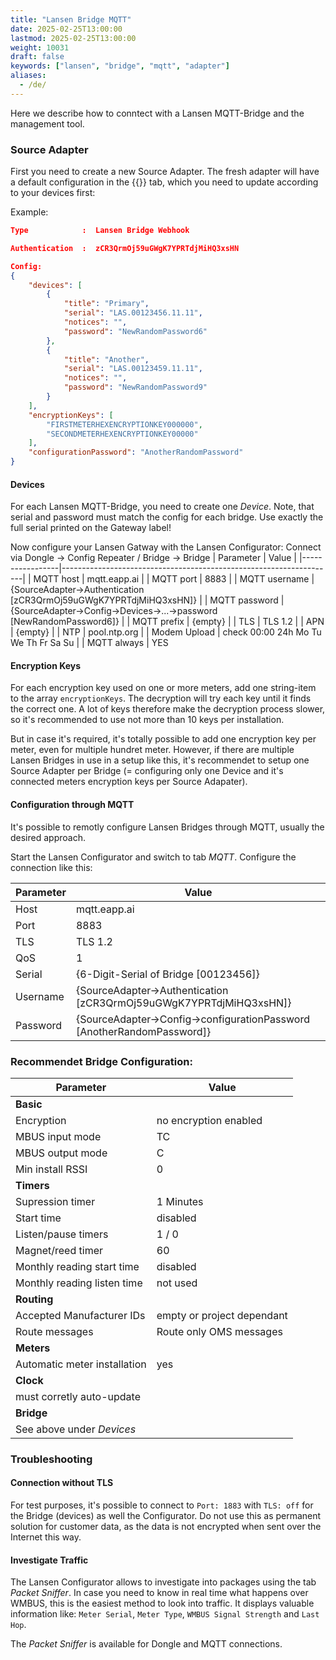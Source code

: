 ```yaml
---
title: "Lansen Bridge MQTT"
date: 2025-02-25T13:00:00
lastmod: 2025-02-25T13:00:00
weight: 10031
draft: false
keywords: ["lansen", "bridge", "mqtt", "adapter"]
aliases:
  - /de/
---
```


Here we describe how to conntect with a Lansen MQTT-Bridge and the management tool.

### Source Adapter
First you need to create a new Source Adapter. The fresh adapter will have a default configuration in the {{<lga-tab text="JSON">}} tab, which you need to update according to your devices first:

Example:
```json
Type            :  Lansen Bridge Webhook

Authentication  :  zCR3QrmOj59uGWgK7YPRTdjMiHQ3xsHN

Config:
{
    "devices": [
        {
            "title": "Primary",
            "serial": "LAS.00123456.11.11",
            "notices": "",
            "password": "NewRandomPassword6"
        },
        {
            "title": "Another",
            "serial": "LAS.00123459.11.11",
            "notices": "",
            "password": "NewRandomPassword9"
        }
    ],
    "encryptionKeys": [
        "FIRSTMETERHEXENCRYPTIONKEY000000",
        "SECONDMETERHEXENCRYPTIONKEY00000"
    ],
    "configurationPassword": "AnotherRandomPassword"
}
```

#### Devices
For each Lansen MQTT-Bridge, you need to create one _Device_. Note, that serial and password must match the config for each bridge. Use exactly the full serial printed on the Gateway label!

Now configure your Lansen Gatway with the Lansen Configurator:
Connect via Dongle → Config Repeater / Bridge → Bridge
| Parameter       | Value                                                              |
|-----------------|--------------------------------------------------------------------|
| MQTT host       | mqtt.eapp.ai                                                       |
| MQTT port       | 8883                                                               |
| MQTT username   | {SourceAdapter→Authentication [zCR3QrmOj59uGWgK7YPRTdjMiHQ3xsHN]}  |
| MQTT password   | {SourceAdapter→Config→Devices→...→password [NewRandomPassword6]}   |
| MQTT prefix     | {empty}                                                            |
| TLS             | TLS 1.2                                                            |
| APN             | {empty}                                                            |
| NTP             | pool.ntp.org                                                       |
| Modem Upload    | check 00:00 24h Mo Tu We Th Fr Sa Su                               |
| MQTT always     | YES  

#### Encryption Keys
For each encryption key used on one or more meters, add one string-item to the array `encryptionKeys`. The decryption will try each key until it finds the correct one. A lot of keys therefore make the decryption process slower, so it's recommended to use not more than 10 keys per installation. 

But in case it's required, it's totally possible to add one encryption key per meter, even for multiple hundret meter. However, if there are multiple Lansen Bridges in use in a setup like this, it's recommendet to setup one Source Adapter per Bridge (= configuring only one Device and it's connected meters encryption keys per Source Adapater).


#### Configuration through MQTT
It's possible to remotly configure Lansen Bridges through MQTT, usually the desired approach.

Start the Lansen Configurator and switch to tab _MQTT_. Configure the connection like this:

| Parameter  | Value                                                              |
|------------|--------------------------------------------------------------------|
| Host       | mqtt.eapp.ai                                                      |
| Port       | 8883                                                               |
| TLS        | TLS 1.2                                                            |
| QoS        | 1                                                                  |
| Serial     | {6-Digit-Serial of Bridge [00123456]}                             |
| Username   | {SourceAdapter→Authentication [zCR3QrmOj59uGWgK7YPRTdjMiHQ3xsHN]} |
| Password   | {SourceAdapter→Config→configurationPassword [AnotherRandomPassword]} |

### Recommendet Bridge Configuration:
| Parameter                    | Value                      |
|------------------------------|----------------------------|
| **Basic**                    |                            |
| Encryption                   | no encryption enabled      |
| MBUS input mode              | TC                         |
| MBUS output mode             | C                          |
| Min install RSSI             | 0                          |
| **Timers**                   |                            |
| Supression timer             | 1 Minutes                  |
| Start time                   | disabled                   |
| Listen/pause timers          | 1 / 0                      |
| Magnet/reed timer            | 60                         |
| Monthly reading start time   | disabled                   |
| Monthly reading listen time  | not used                   |
| **Routing**                  |                            |
| Accepted Manufacturer IDs    | empty or project dependant |
| Route messages               | Route only OMS messages    |
| **Meters**                   |                            |
| Automatic meter installation | yes                        |
| **Clock**                    |                            |
| must corretly auto-update    |                            |
| **Bridge**                   |                            |
| See above under _Devices_    |                            |
  


### Troubleshooting
#### Connection without TLS
For test purposes, it's possible to connect to `Port: 1883` with `TLS: off` for the Bridge (devices) as well the Configurator. Do not use this as permanent solution for customer data, as the data is not encrypted when sent over the Internet this way.

#### Investigate Traffic
The Lansen Configurator allows to investigate into packages using the tab _Packet Sniffer_. In case you need to know in real time what happens over WMBUS, this is the easiest method to look into traffic. It displays valuable information like: `Meter Serial`, `Meter Type`, `WMBUS Signal Strength` and `Last Hop`.

The _Packet Sniffer_ is available for Dongle and MQTT connections.